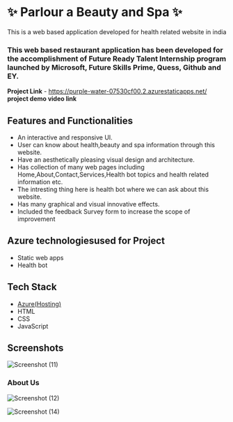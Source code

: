 # ✨ Parlour a Beauty and Spa  ✨

This is a web based application developed for health related website in india

### This web based restaurant application has been developed for the accomplishment of Future Ready Talent Internship program launched by Microsoft, Future Skills Prime, Quess, Github and EY.


**Project Link** - https://purple-water-07530cf00.2.azurestaticapps.net/
**project demo video link**

## Features and Functionalities

- An interactive and responsive UI.
- User can know about health,beauty and spa information through this website.
- Have an aesthetically pleasing visual design and architecture.
- Has collection of many web pages including Home,About,Contact,Services,Health bot topics and health related information etc.
- The intresting thing here is health bot where we can ask about this website.
- Has many graphical and visual innovative effects.
- Included the feedback Survey form to increase the scope of improvement 

## Azure technologiesused for Project
- Static web apps
- Health bot

## Tech Stack
- [Azure(Hosting)](https://azure.microsoft.com/en-in/features/azure-portal/)
- HTML
- CSS
- JavaScript

## Screenshots

   
![Screenshot (11)](https://user-images.githubusercontent.com/85351710/217597453-61052356-ae0f-41de-a217-bee56f8af60d.png)


### About Us 


![Screenshot (12)](https://user-images.githubusercontent.com/85351710/217600432-2a790a4d-cedc-47fa-bd45-b005247b80b5.png)



![Screenshot (14)](https://user-images.githubusercontent.com/85351710/217709478-767d52e2-2a0e-4e6c-8806-2358960faf81.png)
